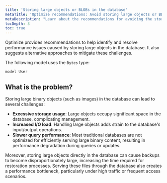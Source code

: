 ```yaml
---
title: 'Storing large objects or BLOBs in the database'
metaTitle: 'Optimize recommendations: Avoid storing large objects or BLOBs in the database'
metaDescription: "Learn about the recommendations for avoiding the storage of large objects or BLOBs in the database."
tocDepth: 3
toc: true
---
```


Optimize provides recommendations to help identify and resolve performance issues caused by storing large objects in the database. It also suggests alternative approaches to mitigate these challenges.

The following model uses the `Bytes` type:

```prisma
model User 
```

## What is the problem?

Storing large binary objects (such as images) in the database can lead to several challenges:

- **Excessive storage usage**: Large objects occupy significant space in the database, complicating management.
- **Increased I/O load**: Handling large objects adds strain to the database's input/output operations.
- **Slower query performance**: Most traditional databases are not optimized for efficiently serving large binary content, resulting in performance degradation during queries or updates.

Moreover, storing large objects directly in the database can cause backups to become disproportionately large, increasing the time required for restoration processes. Serving these files through the database also creates a performance bottleneck, particularly under high traffic or frequent access scenarios.